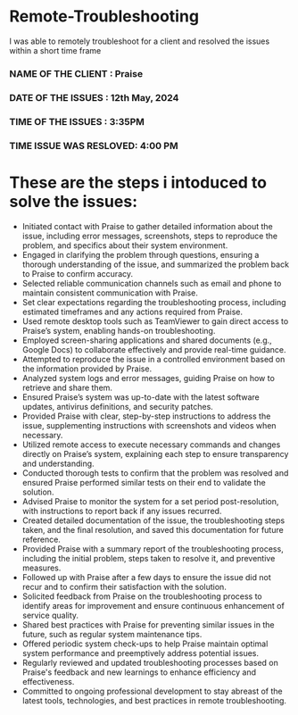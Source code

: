# Remote-Troubleshooting
I was able to remotely troubleshoot for a client and resolved the issues within a short time frame
### NAME OF THE CLIENT : Praise 
### DATE OF THE ISSUES : 12th May, 2024
### TIME OF THE ISSUES : 3:35PM
### TIME ISSUE WAS RESLOVED: 4:00 PM
# **These are the steps i intoduced to solve the issues:**
- Initiated contact with Praise to gather detailed information about the issue, including error messages, screenshots, steps to reproduce the problem, and specifics about their system environment.
- Engaged in clarifying the problem through questions, ensuring a thorough understanding of the issue, and summarized the problem back to Praise to confirm accuracy.
- Selected reliable communication channels such as email and phone to maintain consistent communication with Praise.
- Set clear expectations regarding the troubleshooting process, including estimated timeframes and any actions required from Praise.
- Used remote desktop tools such as TeamViewer to gain direct access to Praise’s system, enabling hands-on troubleshooting.
- Employed screen-sharing applications and shared documents (e.g., Google Docs) to collaborate effectively and provide real-time guidance.
- Attempted to reproduce the issue in a controlled environment based on the information provided by Praise.
- Analyzed system logs and error messages, guiding Praise on how to retrieve and share them.
- Ensured Praise’s system was up-to-date with the latest software updates, antivirus definitions, and security patches.
- Provided Praise with clear, step-by-step instructions to address the issue, supplementing instructions with screenshots and videos when necessary.
- Utilized remote access to execute necessary commands and changes directly on Praise’s system, explaining each step to ensure transparency and understanding.
- Conducted thorough tests to confirm that the problem was resolved and ensured Praise performed similar tests on their end to validate the solution.
- Advised Praise to monitor the system for a set period post-resolution, with instructions to report back if any issues recurred.
- Created detailed documentation of the issue, the troubleshooting steps taken, and the final resolution, and saved this documentation for future reference.
- Provided Praise with a summary report of the troubleshooting process, including the initial problem, steps taken to resolve it, and preventive measures.
- Followed up with Praise after a few days to ensure the issue did not recur and to confirm their satisfaction with the solution.
- Solicited feedback from Praise on the troubleshooting process to identify areas for improvement and ensure continuous enhancement of service quality.
- Shared best practices with Praise for preventing similar issues in the future, such as regular system maintenance tips.
- Offered periodic system check-ups to help Praise maintain optimal system performance and preemptively address potential issues.
- Regularly reviewed and updated troubleshooting processes based on Praise's feedback and new learnings to enhance efficiency and effectiveness.
- Committed to ongoing professional development to stay abreast of the latest tools, technologies, and best practices in remote troubleshooting.
